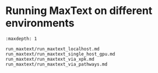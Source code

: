 # Running MaxText on different environments

```{toctree}
:maxdepth: 1

run_maxtext/run_maxtext_localhost.md
run_maxtext/run_maxtext_single_host_gpu.md
run_maxtext/run_maxtext_via_xpk.md
run_maxtext/run_maxtext_via_pathways.md
```
